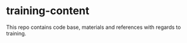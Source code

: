# training-content
This repo contains code base, materials and references with regards to training.  
